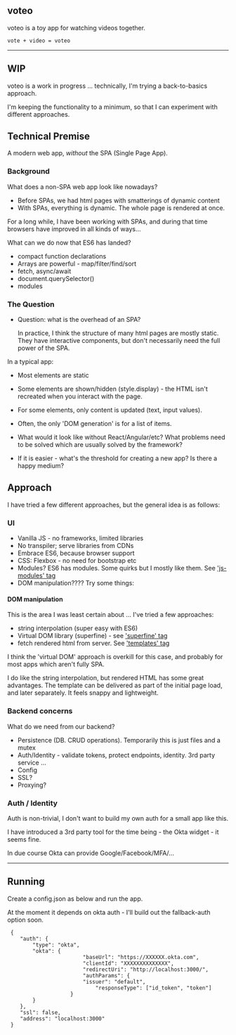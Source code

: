 voteo
-----

voteo is a toy app for watching videos together.

	vote + video = voteo

---------------------

WIP
---

voteo is a work in progress … technically, I'm trying a back-to-basics approach.

I'm keeping the functionality to a minimum, so that I can experiment with different approaches.

## Technical Premise

A modern web app, _without_ the SPA (Single Page App).

### Background

What does a non-SPA web app look like nowadays?

 * Before SPAs, we had html pages with smatterings of dynamic content
 * With SPAs, everything is dynamic. The whole page is rendered at once.

For a long while, I have been working with SPAs, and during that time browsers have improved in all kinds of ways...

What can we do now that ES6 has landed?
 * compact function declarations
 * Arrays are powerful - map/filter/find/sort
 * fetch, async/await
 * document.querySelector()
 * modules

### The Question

 * Question: what is the overhead of an SPA?

   In practice, I think the structure of many html pages are mostly static. They have interactive components, but don't necessarily need the full power of the SPA.

In a typical app:

   * Most elements are static 
   * Some elements are shown/hidden (style.display) - the HTML isn't recreated when you interact with the page.
   * For some elements, only content is updated (text, input values).
   * Often, the only 'DOM generation' is for a list of items.
		
 * What would it look like without React/Angular/etc? What problems need to be solved which are usually solved by the framework?

 * If it is easier - what's the threshold for creating a new app? Is there a happy medium?

## Approach

I have tried a few different approaches, but the general idea is as follows:

### UI

 * Vanilla JS - no frameworks, limited libraries
 * No transpiler; serve libraries from CDNs
 * Embrace ES6, because browser support
 * CSS: Flexbox - no need for bootstrap etc
 * Modules? ES6 has modules. Some quirks but I mostly like them. See ['js-modules' tag](https://github.com/laher/voteo/tree/superfine)
 * DOM manipulation???? Try some things:

#### DOM manipulation

This is the area I was least certain about ... I've tried a few approaches:

  * string interpolation (super easy with ES6)
  * Virtual DOM library (superfine) - see ['superfine' tag](https://github.com/laher/voteo/tree/superfine)
  * fetch rendered html from server. See ['templates' tag](https://github.com/laher/voteo/tree/templates)

I think the 'virtual DOM' approach is overkill for this case, and probably for most apps which aren't fully SPA.

I do like the string interpolation, but rendered HTML has some great advantages. The template can be delivered as part of the initial page load, and later separately. It feels snappy and lightweight.

### Backend concerns

What do we need from our backend? 
 * Persistence (DB. CRUD operations). Temporarily this is just files and a mutex
 * Auth/Identity - validate tokens, protect endpoints, identity. 3rd party service …
 * Config
 * SSL?
 * Proxying?

### Auth / Identity

Auth is non-trivial, I don't want to build my own auth for a small app like this. 

I have introduced a 3rd party tool for the time being - the Okta widget - it seems fine.

In due course Okta can provide Google/Facebook/MFA/...


-----------------------

Running
-------

Create a config.json as below and run the app.

At the moment it depends on okta auth - I'll build out the fallback-auth option soon.

```
 {
    "auth": {
        "type": "okta",
        "okta": {
                        "baseUrl": "https://XXXXXX.okta.com",
                        "clientId": "XXXXXXXXXXXXXX",
                        "redirectUri": "http://localhost:3000/",
                        "authParams": {
                        "issuer": "default",
                            "responseType": ["id_token", "token"]
                    }
        }
    },
    "ssl": false,
    "address": "localhost:3000"
 }
```
